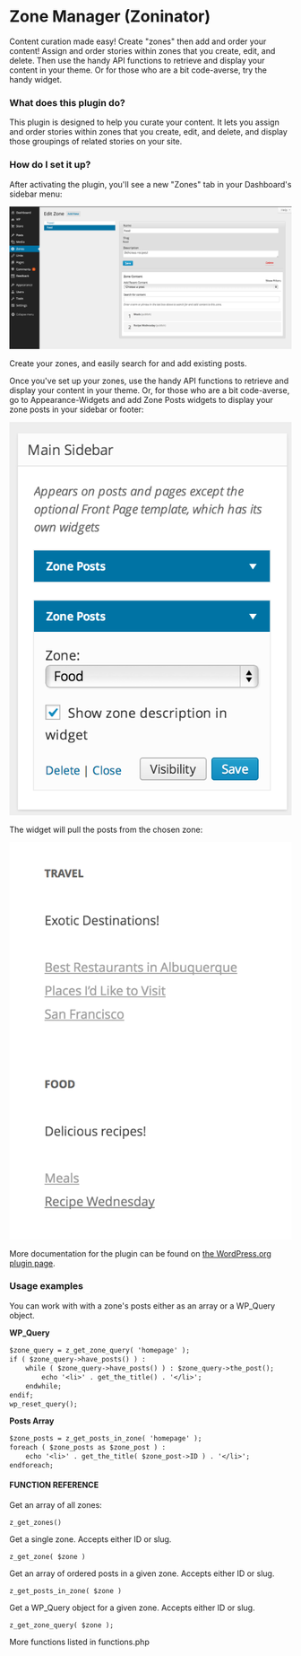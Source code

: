 # Zone Manager (Zoninator) 

Content curation made easy! Create "zones" then add and order your content!
Assign and order stories within zones that you create, edit, and delete. Then use the handy API functions to retrieve and display your content in your theme. Or for those who are a bit code-averse, try the handy widget.

### What does this plugin do?

This plugin is designed to help you curate your content. It lets you assign and order stories within zones that you create, edit, and delete, and display those groupings of related stories on your site.

### How do I set it up?

After activating the plugin, you'll see a new "Zones" tab in your Dashboard's sidebar menu:

![zones](zones.png)

Create your zones, and easily search for and add existing posts.

Once you've set up your zones, use the handy API functions to retrieve and display your content in your theme. Or, for those who are a bit code-averse, go to Appearance-Widgets and add Zone Posts widgets to display your zone posts in your sidebar or footer:

![zone widget](zone-widget.png)

The widget will pull the posts from the chosen zone:

![zone display](zone-display.png)

More documentation for the plugin can be found on [the WordPress.org plugin page](https://wordpress.org/plugins/zoninator/).

### Usage examples

You can work with with a zone's posts either as an array or a WP\_Query object.

**WP\_Query**

```
$zone_query = z_get_zone_query( 'homepage' );
if ( $zone_query->have_posts() ) :
    while ( $zone_query->have_posts() ) : $zone_query->the_post();
        echo '<li>' . get_the_title() . '</li>';
    endwhile;
endif;
wp_reset_query();

```

**Posts Array**

```
$zone_posts = z_get_posts_in_zone( 'homepage' );
foreach ( $zone_posts as $zone_post ) :
    echo '<li>' . get_the_title( $zone_post->ID ) . '</li>';
endforeach;

```

#### FUNCTION REFERENCE

Get an array of all zones:

```
z_get_zones()

```

Get a single zone. Accepts either ID or slug.

```
z_get_zone( $zone )

```

Get an array of ordered posts in a given zone. Accepts either ID or slug.

```
z_get_posts_in_zone( $zone )

```

Get a WP\_Query object for a given zone. Accepts either ID or slug.

```
z_get_zone_query( $zone );

```

More functions listed in functions.php